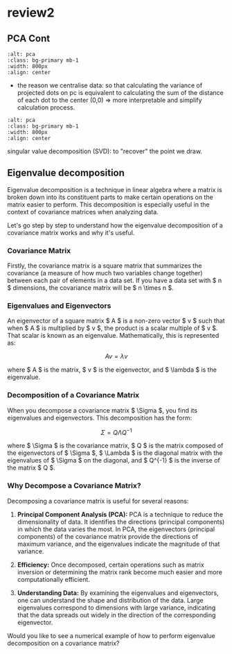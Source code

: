 # review2

## PCA Cont

```{image} ./images/pca1.jpg
:alt: pca
:class: bg-primary mb-1
:width: 800px
:align: center
```

- the reason we centralise data: so that calculating the variance of projected dots on pc is equivalent to calculating the sum of the distance of each dot to the center (0,0) => more interpretable and simplify calculation process.


```{image} ./images/pca2.png
:alt: pca
:class: bg-primary mb-1
:width: 800px
:align: center
```

 singular value decomposition (SVD): to "recover" the point we draw.

## Eigenvalue decomposition

Eigenvalue decomposition is a technique in linear algebra where a matrix is broken down into its constituent parts to make certain operations on the matrix easier to perform. This decomposition is especially useful in the context of covariance matrices when analyzing data.

Let's go step by step to understand how the eigenvalue decomposition of a covariance matrix works and why it's useful.

### Covariance Matrix

Firstly, the covariance matrix is a square matrix that summarizes the covariance (a measure of how much two variables change together) between each pair of elements in a data set. If you have a data set with $ n $ dimensions, the covariance matrix will be $ n \times n $.

### Eigenvalues and Eigenvectors

An eigenvector of a square matrix $ A $ is a non-zero vector $ v $ such that when $ A $ is multiplied by $ v $, the product is a scalar multiple of $ v $. That scalar is known as an eigenvalue. Mathematically, this is represented as:

$$
A v = \lambda v
$$

where $ A $ is the matrix, $ v $ is the eigenvector, and $ \lambda $ is the eigenvalue.

### Decomposition of a Covariance Matrix

When you decompose a covariance matrix $ \Sigma $, you find its eigenvalues and eigenvectors. This decomposition has the form:

$$
\Sigma = Q \Lambda Q^{-1}
$$

where $ \Sigma $ is the covariance matrix, $ Q $ is the matrix composed of the eigenvectors of $ \Sigma $, $ \Lambda $ is the diagonal matrix with the eigenvalues of $ \Sigma $ on the diagonal, and $ Q^{-1} $ is the inverse of the matrix $ Q $.

### Why Decompose a Covariance Matrix?

Decomposing a covariance matrix is useful for several reasons:

1. **Principal Component Analysis (PCA):** PCA is a technique to reduce the dimensionality of data. It identifies the directions (principal components) in which the data varies the most. In PCA, the eigenvectors (principal components) of the covariance matrix provide the directions of maximum variance, and the eigenvalues indicate the magnitude of that variance.

2. **Efficiency:** Once decomposed, certain operations such as matrix inversion or determining the matrix rank become much easier and more computationally efficient.

3. **Understanding Data:** By examining the eigenvalues and eigenvectors, one can understand the shape and distribution of the data. Large eigenvalues correspond to dimensions with large variance, indicating that the data spreads out widely in the direction of the corresponding eigenvector.

Would you like to see a numerical example of how to perform eigenvalue decomposition on a covariance matrix?